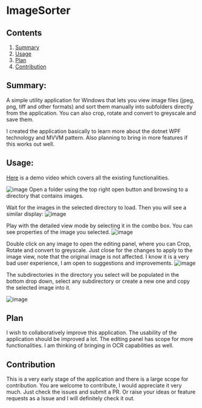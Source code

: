 # ImageSorter
## Contents
1. [Summary](#summary) 
2. [Usage](#usage)
3. [Plan](#plan)
4. [Contribution](#contribution)

## Summary:
A simple utility application for Windows that lets you view image files (jpeg, png, tiff and other formats) and sort them manually into subfolders directly from the application. You can also crop, rotate and convert to greyscale and save them.

I created the application basically to learn more about the dotnet WPF technology and MVVM pattern. 
Also planning to bring in more features if this works out well.

## Usage:
[Here](https://drive.google.com/file/d/1in1zf1M5ZuHHINVBQYajiX0Yy-wP39MC/view?usp=sharing) is a demo video which covers all the existing functionalities.

![image](https://user-images.githubusercontent.com/16662695/215321123-aaeb0699-5db3-4680-813e-965330870104.png)
Open a folder using the top right open button and browsing to a directory that contains images.


Wait for the images in the selected directory to load. Then you will see a similar display:
![image](https://user-images.githubusercontent.com/16662695/215321559-88a3f059-ecc3-4b1a-984a-95fae68b8f95.png)


Play with the detailed view mode by selecting it in the combo box. You can see properties of the image you selected.
![image](https://user-images.githubusercontent.com/16662695/215321621-def527f3-e1a2-4778-aa78-b08af3e8d989.png)


Double click on any image to open the editing panel, where you can Crop, Rotate and convert to greyscale. Just close for the changes to apply to the image view, note that the original image is not affected. I know it is a very bad user experience, I am open to suggestions and improvements.
![image](https://user-images.githubusercontent.com/16662695/215321950-22ef25fc-b941-4fcf-bfe8-d9ea261a987e.png)


The subdirectories in the directory you select will be populated in the bottom drop down, select any subdirectory or create a new one and copy the selected image into it.

![image](https://user-images.githubusercontent.com/16662695/215321708-73974da3-6cf9-46a4-a600-5f16b21318ff.png)

## Plan
I wish to collaboratively improve this application. The usability of the application should be improved a lot. The editing panel has scope for more functionalities. I am thinking of bringing in OCR capabilities as well.

## Contribution
This is a very early stage of the application and there is a large scope for contribution. You are welcome to contribute, I would appreciate it very much. 
Just check the issues and submit a PR. Or raise your ideas or feature requests as a Issue and I will definitely check it out.
